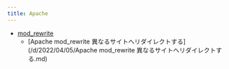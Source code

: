 ```yaml
---
title: Apache
---
```



- [mod_rewrite](/n/n/PGM/Apache/mod_rewrite/index.md)
    - [Apache mod_rewrite 異なるサイトへリダイレクトする](/d/2022/04/05/Apache  mod_rewrite 異なるサイトへリダイレクトする.md)




